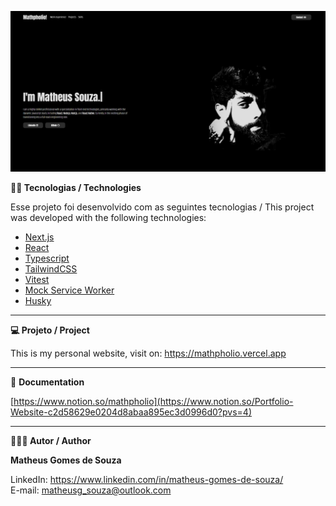![](./public/readme/mathpholio-cover.jpg)

**👨‍💻 Tecnologias / Technologies**

Esse projeto foi desenvolvido com as seguintes tecnologias / This project was developed with the following technologies:

- [Next.js](https://nextjs.org/)
- [React](https://react.dev/)
- [Typescript](https://www.typescriptlang.org/)
- [TailwindCSS](https://tailwindcss.com/)
- [Vitest](https://vitest.dev/)
- [Mock Service Worker](https://mswjs.io/)
- [Husky](https://typicode.github.io/husky/)


---

**💻 Projeto / Project**

This is my personal website, visit on: https://mathpholio.vercel.app

---

📖 **Documentation** 

[https://www.notion.so/mathpholio](https://www.notion.so/Portfolio-Website-c2d58629e0204d8abaa895ec3d0996d0?pvs=4)

---

**🧑🏾‍💻 Autor / Author**

**Matheus Gomes de Souza**

LinkedIn: https://www.linkedin.com/in/matheus-gomes-de-souza/ <br/>
E-mail: matheusg_souza@outlook.com
